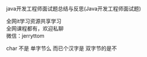java开发工程师面试题总结与反思(Java开发工程师面试题)

全网it学习资源共享学习<br>全网课程都有，欢迎私聊<br>微信：jerryttom<br>

char 不是 单字节么 而已个汉字是 双字节的是不